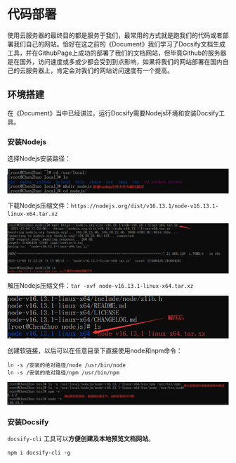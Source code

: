 # 代码部署

使用云服务器的最终目的都是服务于我们，最常用的方式就是跑我们的代码或者部署我们自己的网站。恰好在这之前的《Document》我们学习了Docsify文档生成工具，并在GithubPage上成功的部署了我们的文档网站，但毕竟Github的服务器是在国外，访问速度或多或少都会受到到点影响，如果将我们的网站部署在国内自己的云服务器上，肯定会对我们的网站访问速度有一个提高。

## 环境搭建

在《Document》当中已经讲过，运行Docsify需要Nodejs环境和安装Docsify工具。

### 安装Nodejs

选择Nodejs安装路径：

![QQ截图20211204172647](Image/QQ截图20211204172647.png)

下载Nodejs压缩文件：`https://nodejs.org/dist/v16.13.1/node-v16.13.1-linux-x64.tar.xz`

![QQ截图20211204172855](Image/QQ截图20211204172855.png)

解压Nodejs压缩文件：`tar -xvf node-v16.13.1-linux-x64.tar.xz`

![QQ截图20211204173242](Image/QQ截图20211204173242.png)

创建软链接，以后可以在任意目录下直接使用node和npm命令：

```
ln -s /安装的绝对路径/node /usr/bin/node
ln -s /安装的绝对路径/npm /usr/bin/npm
```

![QQ截图20211204174844](Image/QQ截图20211204174844.png)

### 安装Docsify

`docsify-cli` 工具可以**方便创建及本地预览文档网站**。

```
npm i docsify-cli -g
```



